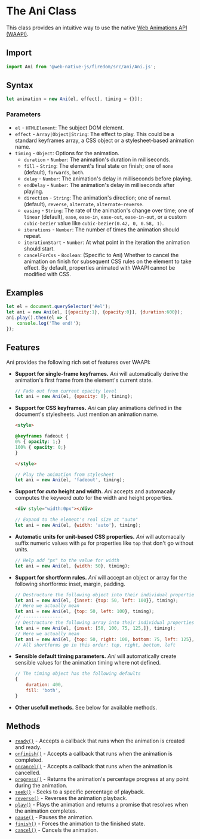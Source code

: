 # The Ani Class
This class provides an intuitive way to use the native [Web Animations API (WAAPI)](https://developer.mozilla.org/en-US/docs/Web/API/Web_Animations_API).

## Import

```js
import Ani from '@web-native-js/firedom/src/ani/Ani.js';
```

## Syntax

```js
let animation = new Ani(el, effect[, timing = {}]);
```

### Parameters
+ `el` - `HTMLElement`: The subject DOM element.
+ `effect` - `Array|Object|String`: The effect to play. This could be a standard keyframes array, a CSS object or a stylesheet-based animation name.
+ `timing` - `Object`: Options for the animation.
    + `duration` - `Number`: The animation's duration in milliseconds.
    + `fill` - `String`: The element's final state on finish; one of `none` (default), `forwards`, `both`.
    + `delay` - `Number`: The animation's delay in milliseconds before playing.
    + `endDelay` - `Number`: The animation's delay in milliseconds after playing.
    + `direction` - `String`: The animation's direction; one of `normal` (default), `reverse`, `alternate`, `alternate-reverse`.
    + `easing` - `String`: The rate of the animation's change over time; one of `linear` (default), `ease`, `ease-in`, `ease-out`, `ease-in-out`, or a custom `cubic-bezier` value like `cubic-bezier(0.42, 0, 0.58, 1)`.
    + `iterations` - `Number`: The number of times the animation should repeat.
    + `iterationStart` - `Number`: At what point in the iteration the animation should start.
    + `cancelForCss` - `Boolean`: (Specific to Ani) Whether to cancel the animation on finish for subsequent CSS rules on the element to take effect. By default, properties animated with WAAPI cannot be modified with CSS.

## Examples

```js
let el = document.querySelector('#el');
let ani = new Ani(el, [{opacity:1}, {opacity:0}], {duration:600});
ani.play().then(el => {
    console.log('The end!');
});
```

## Features
Ani provides the following rich set of features over WAAPI:
+ **Support for single-frame keyframes.** *Ani* will automatically derive the animation's first frame from the element's current state.
    ```js
    // Fade out from current opacity level
    let ani = new Ani(el, {opacity: 0}, timing);
    ```

+ **Support for CSS keyframes.** *Ani* can play animations defined in the document's stylesheets. Just mention an animation name.
    ```html
    <style>

    @keyframes fadeout {
    0% { opacity: 1;}
    100% { opacity: 0;}
    }

    </style>
    ```
    ```js
    // Play the animation from stylesheet
    let ani = new Ani(el, 'fadeout', timing);
    ```

+ **Support for *auto* height and width.** *Ani* accepts and automacally computes the keyword *auto* for the width and height properties.
    ```html
    <div style="width:0px"></div>
    ```
    ```js
    // Expand to the element's real size at "auto"
    let ani = new Ani(el, {width: 'auto'}, timing);
    ```

+ **Automatic units for unit-based CSS properties.** *Ani* will automacally suffix numeric values with `px` for properties like `top` that don't go without units.
    ```js
    // Help add "px" to the value for width
    let ani = new Ani(el, {width: 50}, timing);
    ```

+ **Support for shortform rules.** *Ani* will accept an object or array for the following shortforms: inset, margin, padding.
    ```js
    // Destructure the following object into their individual properties
    let ani = new Ani(el, {inset: {top: 50, left: 100}}, timing);
    // Here we actually mean 
    let ani = new Ani(el, {top: 50, left: 100}, timing);
    // ---------------
    // Destructure the following array into their individual properties
    let ani = new Ani(el, {inset: [50, 100, 75, 125,]}, timing);
    // Here we actually mean 
    let ani = new Ani(el, {top: 50, right: 100, bottom: 75, left: 125}, timing);
    // All shortforms go in this order: top, right, bottom, left
    ```

+ **Sensible default timing parameters.** *Ani* will automatically create sensible values for the animation timing where not defined.
    ```js
    // The timing object has the following defaults
    {
        duration: 400,
        fill: 'both',
    }
    ```

+ **Other usefull methods.** See below for available methods.

## Methods
+ [`ready()`](/firedom/api/ani/Ani/ready.md) - Accepts a callback that runs when the animation is created and ready.
+ [`onfinish()`](/firedom/api/ani/Ani/onfinish.md) - Accepts a callback that runs when the animation is completed.
+ [`oncancel()`](/firedom/api/ani/Ani/oncancel.md) - Accepts a callback that runs when the animation is cancelled.
+ [`progress()`](/firedom/api/ani/Ani/progress.md) - Returns the animation's percentage progress at any point during the animation.
+ [`seek()`](/firedom/api/ani/Ani/seek.md) - Seeks to a specific percentage of playback.
+ [`reverse()`](/firedom/api/ani/Ani/reverse.md) - Reverses the animation playback.
+ [`play()`](/firedom/api/ani/Ani/play.md) - Plays the animation and returns a promise that resolves when the animation completes.
+ [`pause()`](/firedom/api/ani/Ani/pause.md) - Pauses the animation.
+ [`finish()`](/firedom/api/ani/Ani/finish.md) - Forces the animation to the finished state.
+ [`cancel()`](/firedom/api/ani/Ani/cancel.md) - Cancels the animation.
